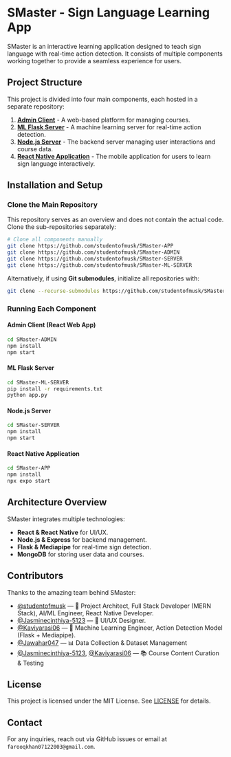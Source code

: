 # SMaster - Sign Language Learning App

SMaster is an interactive learning application designed to teach sign language with real-time action detection. It consists of multiple components working together to provide a seamless experience for users.

## Project Structure
This project is divided into four main components, each hosted in a separate repository:

1. **[Admin Client](https://github.com/studentofmusk/SMaster-ADMIN)** - A web-based platform for managing courses.
2. **[ML Flask Server](https://github.com/studentofmusk/SMaster-ML-SERVER)** - A machine learning server for real-time action detection.
3. **[Node.js Server](https://github.com/studentofmusk/SMaster-SERVER)** - The backend server managing user interactions and course data.
4. **[React Native Application](https://github.com/studentofmusk/SMaster-APP)** - The mobile application for users to learn sign language interactively.

## Installation and Setup

### Clone the Main Repository
This repository serves as an overview and does not contain the actual code. Clone the sub-repositories separately:

```sh
# Clone all components manually
git clone https://github.com/studentofmusk/SMaster-APP
git clone https://github.com/studentofmusk/SMaster-ADMIN
git clone https://github.com/studentofmusk/SMaster-SERVER
git clone https://github.com/studentofmusk/SMaster-ML-SERVER
```

Alternatively, if using **Git submodules**, initialize all repositories with:

```sh
git clone --recurse-submodules https://github.com/studentofmusk/SMaster
```

### Running Each Component
#### **Admin Client** (React Web App)
```sh
cd SMaster-ADMIN
npm install
npm start
```

#### **ML Flask Server**
```sh
cd SMaster-ML-SERVER
pip install -r requirements.txt
python app.py
```

#### **Node.js Server**
```sh
cd SMaster-SERVER
npm install
npm start
```

#### **React Native Application**
```sh
cd SMaster-APP
npm install
npx expo start
```

## Architecture Overview
SMaster integrates multiple technologies:
- **React & React Native** for UI/UX.
- **Node.js & Express** for backend management.
- **Flask & Mediapipe** for real-time sign detection.
- **MongoDB** for storing user data and courses.


## Contributors
Thanks to the amazing team behind SMaster:

- [@studentofmusk](https://github.com/studentofmusk) — 🧠 Project Architect, Full Stack Developer (MERN Stack), AI/ML Engineer,  React Native Developer.
- [@Jasminecinthiya-5123](https://github.com/Jasminecinthiya-5123) — 🎨 UI/UX Designer.
- [@Kaviyarasi06](https://github.com/Kaviyarasi06) — 🤖 Machine Learning Engineer, Action Detection Model (Flask + Mediapipe).  
- [@Jawahar047](https://github.com/Jawahar047) — 📊 Data Collection & Dataset Management  
- [@Jasminecinthiya-5123](https://github.com/Jasminecinthiya-5123), [@Kaviyarasi06](https://github.com/Kaviyarasi06) — 📚 Course Content Curation & Testing  

  
## License
This project is licensed under the MIT License. See [LICENSE](LICENSE) for details.

## Contact
For any inquiries, reach out via GitHub issues or email at `farooqkhan07122003@gmail.com`.

